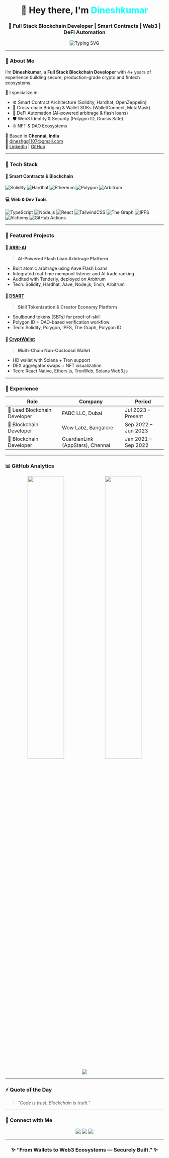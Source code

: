 <h1 align="center">👋 Hey there, I'm <span style="color:#00FFFF;">Dineshkumar</span></h1>
<h3 align="center">🚀 Full Stack Blockchain Developer | Smart Contracts | Web3 | DeFi Automation</h3>

<p align="center">
  <img src="https://readme-typing-svg.herokuapp.com?font=Orbitron&color=00FFFF&center=true&vCenter=true&lines=Building+the+Future+of+Finance+on+Chain;Smart+Contracts,+Smarter+Systems;Engineering+Trust+Through+Code" alt="Typing SVG">
</p>

---

### 🧠 About Me  
I’m **Dineshkumar**, a **Full Stack Blockchain Developer** with 4+ years of experience building secure, production-grade crypto and fintech ecosystems.  

💠 I specialize in:  
- ⚙️ Smart Contract Architecture (Solidity, Hardhat, OpenZeppelin)  
- 🔗 Cross-chain Bridging & Wallet SDKs (WalletConnect, MetaMask)  
- 🧬 DeFi Automation (AI-powered arbitrage & flash loans)  
- 🛡 Web3 Identity & Security (Polygon ID, Gnosis Safe)  
- 🌐 NFT & DAO Ecosystems  

📍 Based in **Chennai, India**  
📧 [dineshgg1107@gmail.com](mailto:dineshgg1107@gmail.com)  
🔗 [LinkedIn](https://www.linkedin.com/in/dineskumara/) | [GitHub](https://github.com/dinezedith)

---

### 🧩 Tech Stack  

#### 🧱 Smart Contracts & Blockchain  
![Solidity](https://img.shields.io/badge/Solidity-363636?style=for-the-badge&logo=solidity)
![Hardhat](https://img.shields.io/badge/Hardhat-FCC624?style=for-the-badge&logo=hardhat)
![Ethereum](https://img.shields.io/badge/Ethereum-3C3C3D?style=for-the-badge&logo=ethereum)
![Polygon](https://img.shields.io/badge/Polygon-8247E5?style=for-the-badge&logo=polygon)
![Arbitrum](https://img.shields.io/badge/Arbitrum-2D374B?style=for-the-badge&logo=arbitrum)

#### 💻 Web & Dev Tools  
![TypeScript](https://img.shields.io/badge/TypeScript-007ACC?style=for-the-badge&logo=typescript)
![Node.js](https://img.shields.io/badge/Node.js-339933?style=for-the-badge&logo=node.js)
![React](https://img.shields.io/badge/React-20232A?style=for-the-badge&logo=react)
![TailwindCSS](https://img.shields.io/badge/TailwindCSS-38BDF8?style=for-the-badge&logo=tailwindcss)
![The Graph](https://img.shields.io/badge/The%20Graph-6747ED?style=for-the-badge&logo=the-graph)
![IPFS](https://img.shields.io/badge/IPFS-0A1A2F?style=for-the-badge&logo=ipfs)
![Alchemy](https://img.shields.io/badge/Alchemy-3B82F6?style=for-the-badge&logo=alchemy)
![GitHub Actions](https://img.shields.io/badge/CI/CD-2088FF?style=for-the-badge&logo=githubactions)

---

### 🚀 Featured Projects  

#### 🧠 [ARBI-AI](#)
> **AI-Powered Flash Loan Arbitrage Platform**
- Built atomic arbitrage using Aave Flash Loans  
- Integrated real-time mempool listener and AI trade ranking  
- Audited with Tenderly, deployed on Arbitrum  
- Tech: Solidity, Hardhat, Aave, Node.js, 1inch, Arbitrum

#### 🧩 [D5ART](#)
> **Skill Tokenization & Creator Economy Platform**
- Soulbound tokens (SBTs) for proof-of-skill  
- Polygon ID + DAO-based verification workflow  
- Tech: Solidity, Polygon, IPFS, The Graph, Polygon ID

#### 💼 [CryptWallet](#)
> **Multi-Chain Non-Custodial Wallet**
- HD wallet with Solana + Tron support  
- DEX aggregator swaps + NFT visualization  
- Tech: React Native, Ethers.js, TronWeb, Solana Web3.js  

---

### 🧭 Experience  
| Role | Company | Period |
|------|----------|--------|
| 🧠 Lead Blockchain Developer | FABC LLC, Dubai | Jul 2023 – Present |
| 🧩 Blockchain Developer | Wow Labz, Bangalore | Sep 2022 – Jun 2023 |
| 💼 Blockchain Developer | GuardianLink (AppStars), Chennai | Jan 2021 – Sep 2022 |

---

### 📊 GitHub Analytics  

<p align="center">
  <img width="48%" src="https://github-readme-stats.vercel.app/api?username=dinezedith&show_icons=true&theme=tokyonight&count_private=true&hide_border=true" />
  <img width="48%" src="https://github-readme-streak-stats.herokuapp.com/?user=dinezedith&theme=tokyonight&hide_border=true" />
</p>

<p align="center">
  <img src="https://github-readme-activity-graph.vercel.app/graph?username=dinezedith&theme=react-dark&hide_border=true&area=true" />
</p>

---

### ⚡ Quote of the Day  
> *"Code is trust. Blockchain is truth."*

---

### 💬 Connect with Me  

<p align="center">
  <a href="https://github.com/dinezedith"><img src="https://img.shields.io/badge/GitHub-100000?style=for-the-badge&logo=github"></a>
  <a href="https://www.linkedin.com/in/dineskumara/"><img src="https://img.shields.io/badge/LinkedIn-0077B5?style=for-the-badge&logo=linkedin"></a>
  <a href="mailto:dineshgg1107@gmail.com"><img src="https://img.shields.io/badge/Email-D14836?style=for-the-badge&logo=gmail"></a>
</p>

---

<h3 align="center">✨ “From Wallets to Web3 Ecosystems — Securely Built.” ✨</h3>
